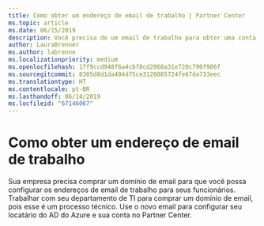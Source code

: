 ```yaml
---
title: Como obter um endereço de email de trabalho | Partner Center
ms.topic: article
ms.date: 06/15/2019
description: Você precisa de um email de trabalho para obter uma conta do Azure AD no Partner Center
author: LauraBrenner
ms.author: labrenne
ms.localizationpriority: medium
ms.openlocfilehash: 17f9ccd948f6a4cbf8cd2068a31e720c790f986f
ms.sourcegitcommit: 8305d8d1da404d75ce3120085724fe67da733eec
ms.translationtype: HT
ms.contentlocale: pt-BR
ms.lasthandoff: 06/14/2019
ms.locfileid: "67146067"
---
```

# <a name="how-to-get-a-work-email-address"></a>Como obter um endereço de email de trabalho

Sua empresa precisa comprar um domínio de email para que você possa configurar os endereços de email de trabalho para seus funcionários. Trabalhar com seu departamento de TI para comprar um domínio de email, pois esse é um processo técnico. Use o novo email para configurar seu locatário do AD do Azure e sua conta no Partner Center.
